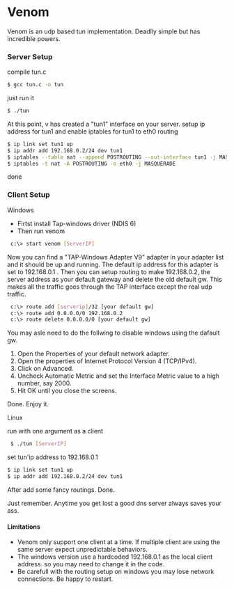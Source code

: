 # Venom

 Venom is an udp based tun implementation.  Deadlly simple but has incredible powers.
 
### Server Setup

 compile tun.c
```sh
$ gcc tun.c -o tun
```
just run it
```sh
$ ./tun
```
At this point, v has created a "tun1" interface on your server.
setup ip address for tun1 and enable iptables for tun1 to eth0 routing
```sh
$ ip link set tun1 up
$ ip addr add 192.168.0.2/24 dev tun1
$ iptables --table nat --append POSTROUTING --out-interface tun1 -j MASQUERADE
$ iptables -t nat -A POSTROUTING -o eth0 -j MASQUERADE
```
done

### Client Setup
  Windows

  - Firtst install Tap-windows driver (NDIS 6)
  - Then run venom
```sh
 c:\> start venom [ServerIP]
```
Now you can find a "TAP-Windows Adapter V9" adapter in your adapter list and it should be up and running.
The default ip address for this adapter is set to 192.168.0.1 . Then you can setup routing to make 192.168.0.2, the server address as your default gateway and delete the old default gw. This makes all the traffic goes through the TAP interface except the real udp traffic.
```sh
 c:\> route add [serverip]/32 [your default gw]
 c:\> route add 0.0.0.0/0 192.168.0.2 
 c:\> route delete 0.0.0.0/0 [your default gw]
```

You may asle need to do the follwing to disable windows using the dafault gw.

1. Open the Properties of your default network adapter.
2. Open the properties of Internet Protocol Version 4 (TCP/IPv4).
3. Click on Advanced.
4. Uncheck Automatic Metric and set the Interface Metric value to a high number, say 2000.
5. Hit OK until you close the screens.

Done. Enjoy it. 

Linux

run with one argument as a client
```sh
 $ ./tun [ServerIP]
```

set tun'ip address to 192.168.0.1 

```sh
$ ip link set tun1 up
$ ip addr add 192.168.0.2/24 dev tun1
```

After add some fancy routings. 
Done.

Just remember. Anytime you get lost a good dns server always saves your ass.

#### Limitations

  - Venom only support one client at a time. If multiple client are using the same server expect unpredictable behaviors.
  - The windows version use a hardcoded 192.168.0.1 as the local client address. so you may need to change it in the code.
  - Be carefull with the routing setup on windows you may lose network connections. Be happy to restart.

 

